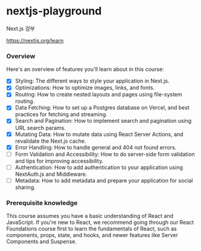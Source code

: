 # nextjs-playground
Next.js 겅부

https://nextjs.org/learn

### Overview
Here's an overview of features you'll learn about in this course:

- [x] Styling: The different ways to style your application in Next.js.
- [x] Optimizations: How to optimize images, links, and fonts.
- [x] Routing: How to create nested layouts and pages using file-system routing.
- [x] Data Fetching: How to set up a Postgres database on Vercel, and best practices for fetching and streaming.
- [x] Search and Pagination: How to implement search and pagination using URL search params.
- [x] Mutating Data: How to mutate data using React Server Actions, and revalidate the Next.js cache.
- [x] Error Handling: How to handle general and 404 not found errors.
- [ ] Form Validation and Accessibility: How to do server-side form validation and tips for improving accessibility.
- [ ] Authentication: How to add authentication to your application using NextAuth.js and Middleware.
- [ ] Metadata: How to add metadata and prepare your application for social sharing.

### Prerequisite knowledge
This course assumes you have a basic understanding of React and JavaScript. If you're new to React, we recommend going through our React Foundations course first to learn the fundamentals of React, such as components, props, state, and hooks, and newer features like Server Components and Suspense.